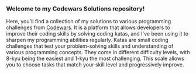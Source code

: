 ###  Welcome to my Codewars Solutions repository! 
Here, you'll find a collection of my solutions to various programming challenges from [Codewars](https://www.codewars.com/). It is a platform that allows developers to improve their coding skills by solving coding katas, and I've been using it to sharpen my programming abilities regularly. Katas are small coding challenges that test your problem-solving skills and understanding of various programming concepts. They come in different difficulty levels, with 8-kyu being the easiest and 1-kyu the most challenging. This scale allows you to choose tasks that match your skill level and progressively improve.
